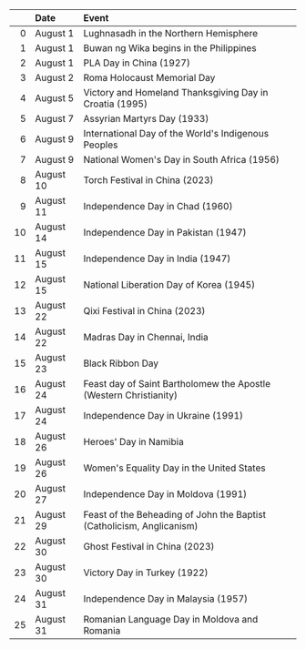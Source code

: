 |    | Date      | Event                                                                 |
|---:|:----------|:----------------------------------------------------------------------|
|  0 | August 1  | Lughnasadh in the Northern Hemisphere                                 |
|  1 | August 1  | Buwan ng Wika begins in the Philippines                               |
|  2 | August 1  | PLA Day in China (1927)                                               |
|  3 | August 2  | Roma Holocaust Memorial Day                                           |
|  4 | August 5  | Victory and Homeland Thanksgiving Day in Croatia (1995)               |
|  5 | August 7  | Assyrian Martyrs Day (1933)                                           |
|  6 | August 9  | International Day of the World's Indigenous Peoples                   |
|  7 | August 9  | National Women's Day in South Africa (1956)                           |
|  8 | August 10 | Torch Festival in China (2023)                                        |
|  9 | August 11 | Independence Day in Chad (1960)                                       |
| 10 | August 14 | Independence Day in Pakistan (1947)                                   |
| 11 | August 15 | Independence Day in India (1947)                                      |
| 12 | August 15 | National Liberation Day of Korea (1945)                               |
| 13 | August 22 | Qixi Festival in China (2023)                                         |
| 14 | August 22 | Madras Day in Chennai, India                                          |
| 15 | August 23 | Black Ribbon Day                                                      |
| 16 | August 24 | Feast day of Saint Bartholomew the Apostle (Western Christianity)     |
| 17 | August 24 | Independence Day in Ukraine (1991)                                    |
| 18 | August 26 | Heroes' Day in Namibia                                                |
| 19 | August 26 | Women's Equality Day in the United States                             |
| 20 | August 27 | Independence Day in Moldova (1991)                                    |
| 21 | August 29 | Feast of the Beheading of John the Baptist (Catholicism, Anglicanism) |
| 22 | August 30 | Ghost Festival in China (2023)                                        |
| 23 | August 30 | Victory Day in Turkey (1922)                                          |
| 24 | August 31 | Independence Day in Malaysia (1957)                                   |
| 25 | August 31 | Romanian Language Day in Moldova and Romania                          |